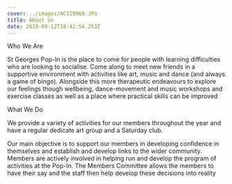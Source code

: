 ```yaml
---
cover: ../images/AC3I9969.JPG
title: About Us
date: 2019-09-12T18:42:54.253Z
---
```

Who We Are

St Georges Pop-In is the place to come for people with learning difficulties who are looking to socialise. Come along to meet new friends in a supportive environment with activities like art, music and dance (and always a game of bingo). Alongside this more therapeutic endeavours to explore our feelings though wellbeing, dance-movement and music workshops and exercise classes as well as a place where practical skills can be improved 



What We Do

We provide a variety of activities for our members throughout the year and have a regular dedicate art group and a Saturday club.

Our main objective is to support our members in developing confidence in themselves and establish and develop links to the wider community. Members are actively involved in helping run and develop the program of activities at the Pop-In. The Members Committee allows the members to have their say and the staff then help develop these decisions into reality
